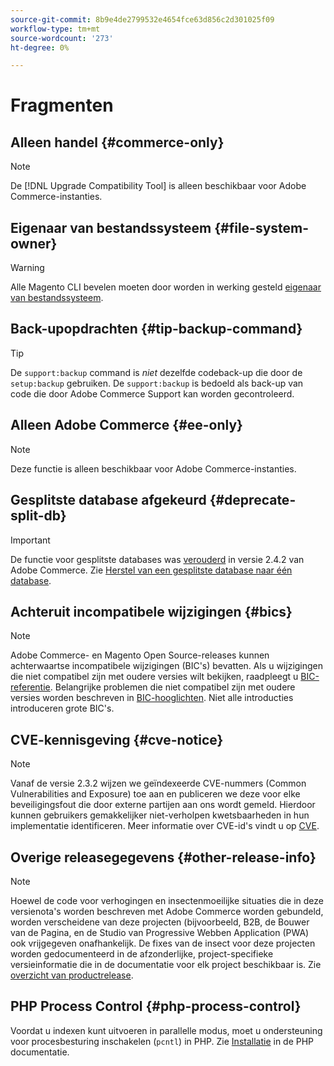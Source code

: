 ```yaml
---
source-git-commit: 8b9e4de2799532e4654fce63d856c2d301025f09
workflow-type: tm+mt
source-wordcount: '273'
ht-degree: 0%

---
```

# Fragmenten

## Alleen handel {#commerce-only}

>[!NOTE]
>
>De [!DNL Upgrade Compatibility Tool] is alleen beschikbaar voor Adobe Commerce-instanties.

<!-- Configuration guide snippets -->

## Eigenaar van bestandssysteem {#file-system-owner}

>[!WARNING]
>
>Alle Magento CLI bevelen moeten door worden in werking gesteld [eigenaar van bestandssysteem](/help/configuration/cli/config-cli.md#prerequisites).

## Back-upopdrachten {#tip-backup-command}

>[!TIP]
>
>De `support:backup` command is _niet_ dezelfde codeback-up die door de `setup:backup` gebruiken. De `support:backup` is bedoeld als back-up van code die door Adobe Commerce Support kan worden gecontroleerd.

## Alleen Adobe Commerce {#ee-only}

>[!NOTE]
>
>Deze functie is alleen beschikbaar voor Adobe Commerce-instanties.

## Gesplitste database afgekeurd {#deprecate-split-db}

>[!IMPORTANT]
>
>De functie voor gesplitste databases was [verouderd](https://community.magento.com/t5/Magento-DevBlog/Deprecation-of-Split-Database-in-Magento-Commerce/ba-p/465187?_ga=2.128934671.2024864496.1657558157-1596100530.1657558157) in versie 2.4.2 van Adobe Commerce. Zie [Herstel van een gesplitste database naar één database](/help/configuration/storage/revert-split-database.md).

<!-- End of Configuration guide snippets -->

## Achteruit incompatibele wijzigingen {#bics}

>[!NOTE]
>
>Adobe Commerce- en Magento Open Source-releases kunnen achterwaartse incompatibele wijzigingen (BIC&#39;s) bevatten. Als u wijzigingen die niet compatibel zijn met oudere versies wilt bekijken, raadpleegt u [BIC-referentie](https://developer.adobe.com/commerce/php/development/backward-incompatible-changes/reference/). Belangrijke problemen die niet compatibel zijn met oudere versies worden beschreven in [BIC-hooglichten](https://developer.adobe.com/commerce/php/development/backward-incompatible-changes/highlights/). Niet alle introducties introduceren grote BIC&#39;s.

## CVE-kennisgeving {#cve-notice}

>[!NOTE]
>
>Vanaf de versie 2.3.2 wijzen we geïndexeerde CVE-nummers (Common Vulnerabilities and Exposure) toe aan en publiceren we deze voor elke beveiligingsfout die door externe partijen aan ons wordt gemeld. Hierdoor kunnen gebruikers gemakkelijker niet-verholpen kwetsbaarheden in hun implementatie identificeren. Meer informatie over CVE-id&#39;s vindt u op [CVE](https://cve.mitre.org/).

## Overige releasegegevens {#other-release-info}

>[!NOTE]
>
>Hoewel de code voor verhogingen en insectenmoeilijke situaties die in deze versienota&#39;s worden beschreven met Adobe Commerce worden gebundeld, worden verscheidene van deze projecten (bijvoorbeeld, B2B, de Bouwer van de Pagina, en de Studio van Progressive Webben Application (PWA) ook vrijgegeven onafhankelijk. De fixes van de insect voor deze projecten worden gedocumenteerd in de afzonderlijke, project-specifieke versieinformatie die in de documentatie voor elk project beschikbaar is. Zie [overzicht van productrelease](/help/release/release-notes/overview.md).

## PHP Process Control {#php-process-control}

Voordat u indexen kunt uitvoeren in parallelle modus, moet u ondersteuning voor procesbesturing inschakelen (`pcntl`) in PHP. Zie [Installatie](https://www.php.net/manual/en/pcntl.installation.php) in de PHP documentatie.
